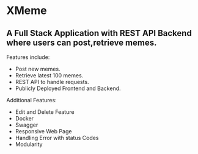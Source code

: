 # XMeme

## A Full Stack Application with REST API Backend where users can post,retrieve memes.  

Features include:

- Post new memes.
- Retrieve latest 100 memes.
- REST API to handle requests.
- Publicly Deployed Frontend and Backend.

Additional Features:
 
- Edit and Delete Feature 
- Docker
- Swagger
- Responsive Web Page
- Handling Error with status Codes
- Modularity




